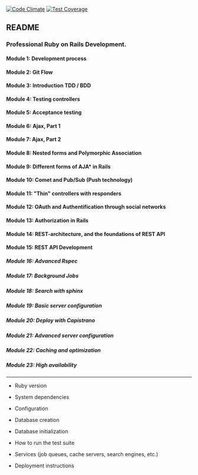 [![Code Climate](https://codeclimate.com/github/BadAllOff/stackoverflow_clone/badges/gpa.svg)](https://codeclimate.com/github/BadAllOff/stackoverflow_clone)
[![Test Coverage](https://codeclimate.com/github/BadAllOff/stackoverflow_clone/badges/coverage.svg)](https://codeclimate.com/github/BadAllOff/stackoverflow_clone/coverage)

## README

### Professional Ruby on Rails Development.

#### Module 1: Development process

#### Module 2: Git Flow

#### Module 3: Introduction TDD / BDD

#### Module 4: Testing controllers

#### Module 5: Acceptance testing

#### Module 6: Ajax, Part 1

#### Module 7: Ajax, Part 2

#### Module 8: Nested forms and Polymorphic Association

#### Module 9: Different forms of AJA* in Rails

#### Module 10: Comet and Pub/Sub (Push technology)

#### Module 11: "Thin" controllers with responders

#### Module 12: OAuth and Authentification through social networks

#### Module 13: Authorization in Rails

#### Module 14: REST-architecture, and the foundations of REST API

#### Module 15: REST API Development

##### Module 16: Advanced Rspec

##### Module 17: Background Jobs

##### Module 18: Search with sphinx

##### Module 19: Basic server configuration

##### Module 20: Deploy with Capistrano

##### Module 21: Advanced server configuration

##### Module 22: Caching and optimization

##### Module 23: High availability






-------------------------------------------
* Ruby version

* System dependencies

* Configuration

* Database creation

* Database initialization

* How to run the test suite

* Services (job queues, cache servers, search engines, etc.)

* Deployment instructions